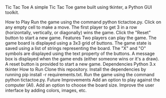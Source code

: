 Tic Tac Toe
A simple Tic Tac Toe game built using tkinter, a Python GUI toolkit.

How to Play
Run the game using the command python tictactoe.py.
Click on any empty cell to make a move. The first player to get 3 in a row (horizontally, vertically, or diagonally) wins the game.
Click the "Reset" button to start a new game.
Features
Two players can play the game.
The game board is displayed using a 3x3 grid of buttons.
The game state is saved using a list of strings representing the board.
The "X" and "O" symbols are displayed using the text property of the buttons.
A message box is displayed when the game ends (either someone wins or it's a draw).
A reset button is provided to start a new game.
Dependencies
Python 3.x
tkinter
How to Run
Clone this repository.
Install the dependencies by running pip install -r requirements.txt.
Run the game using the command python tictactoe.py.
Future Improvements
Add an option to play against the computer (AI).
Add an option to choose the board size.
Improve the user interface by adding colors, images, etc.
